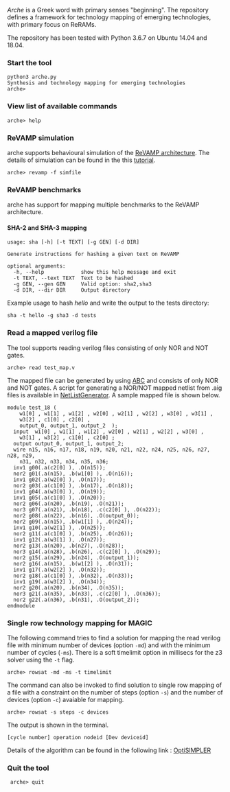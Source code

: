 *Arche* is a Greek word with primary senses "beginning". The repository defines a framework for technology mapping of emerging technologies, with primary focus on ReRAMs. 


The repository has been tested with Python 3.6.7 on Ubuntu 14.04 and 18.04. 

### Start the tool
``` 
python3 arche.py
Synthesis and technology mapping for emerging technologies
arche> 
```

### View list of available commands
``` arche> help ```


### ReVAMP simulation

arche supports behavioural simulation of the [ReVAMP architecture](https://ieeexplore.ieee.org/document/7927095). The details of simulation can be found in the this [tutorial](./docs/revamp.md).

``` arche> revamp -f simfile ```

### ReVAMP benchmarks

arche has support for mapping multiple benchmarks to the ReVAMP architecture. 

#### SHA-2 and SHA-3 mapping 

``` arche> sha -h
usage: sha [-h] [-t TEXT] [-g GEN] [-d DIR]

Generate instructions for hashing a given text on ReVAMP

optional arguments:
  -h, --help            show this help message and exit
  -t TEXT, --text TEXT  Text to be hashed
  -g GEN, --gen GEN     Valid option: sha2,sha3
  -d DIR, --dir DIR     Output directory
```

Example usage to hash *hello* and write the output to the tests directory:

``` sha -t hello -g sha3 -d tests ``` 


### Read a mapped verilog file
The tool supports reading verilog files consisting of only NOR and NOT gates. 

```arche> read test_map.v ```

The mapped file can be generated by using [ABC](https://github.com/berkeley-abc/abc) and consists of only NOR and NOT gates. A script for generating a NOR/NOT mapped netlist from .aig files is available in [NetListGenerator](https://github.com/debjyoti0891/MAGICNetlistGen). A sample mapped file is shown below.
```
module test_18 ( 
    w1[0] , w1[1] , w1[2] , w2[0] , w2[1] , w2[2] , w3[0] , w3[1] ,
    w3[2] , c1[0] , c2[0] ,
    output_0, output_1, output_2  );
  input  w1[0] , w1[1] , w1[2] , w2[0] , w2[1] , w2[2] , w3[0] ,
    w3[1] , w3[2] , c1[0] , c2[0] ;
  output output_0, output_1, output_2;
  wire n15, n16, n17, n18, n19, n20, n21, n22, n24, n25, n26, n27, n28, n29,
    n31, n32, n33, n34, n35, n36;
  inv1 g00(.a(c2[0] ), .O(n15));
  nor2 g01(.a(n15), .b(w1[0] ), .O(n16));
  inv1 g02(.a(w2[0] ), .O(n17));
  nor2 g03(.a(c1[0] ), .b(n17), .O(n18));
  inv1 g04(.a(w3[0] ), .O(n19));
  inv1 g05(.a(c1[0] ), .O(n20));
  nor2 g06(.a(n20), .b(n19), .O(n21));
  nor3 g07(.a(n21), .b(n18), .c(c2[0] ), .O(n22));
  nor2 g08(.a(n22), .b(n16), .O(output_0));
  nor2 g09(.a(n15), .b(w1[1] ), .O(n24));
  inv1 g10(.a(w2[1] ), .O(n25));
  nor2 g11(.a(c1[0] ), .b(n25), .O(n26));
  inv1 g12(.a(w3[1] ), .O(n27));
  nor2 g13(.a(n20), .b(n27), .O(n28));
  nor3 g14(.a(n28), .b(n26), .c(c2[0] ), .O(n29));
  nor2 g15(.a(n29), .b(n24), .O(output_1));
  nor2 g16(.a(n15), .b(w1[2] ), .O(n31));
  inv1 g17(.a(w2[2] ), .O(n32));
  nor2 g18(.a(c1[0] ), .b(n32), .O(n33));
  inv1 g19(.a(w3[2] ), .O(n34));
  nor2 g20(.a(n20), .b(n34), .O(n35));
  nor3 g21(.a(n35), .b(n33), .c(c2[0] ), .O(n36));
  nor2 g22(.a(n36), .b(n31), .O(output_2));
endmodule
```

### Single row technology mapping for MAGIC

The following command tries to find a solution for mapping the read verilog file with minimum number of devices (option `-md`) and with the minimum number of cycles (`-ms`).  There is a soft timelimit option in millisecs for the z3 solver using the `-t` flag. 

``` arche> rowsat -md -ms -t timelimit ```

The command can also be invoked to find solution to single row mapping of a file with a constraint on the number of steps (option `-s`) and the number of devices (option `-c`) avaiable for mapping. 

``` arche> rowsat -s steps -c devices ``` 

The output is shown in the terminal.

```[cycle number] operation nodeid [Dev deviceid]```

Details of the algorithm can be found in the following link : [OptiSIMPLER](./docs/optisimpler.pdf)



### Quit the tool
``` arche> quit```
